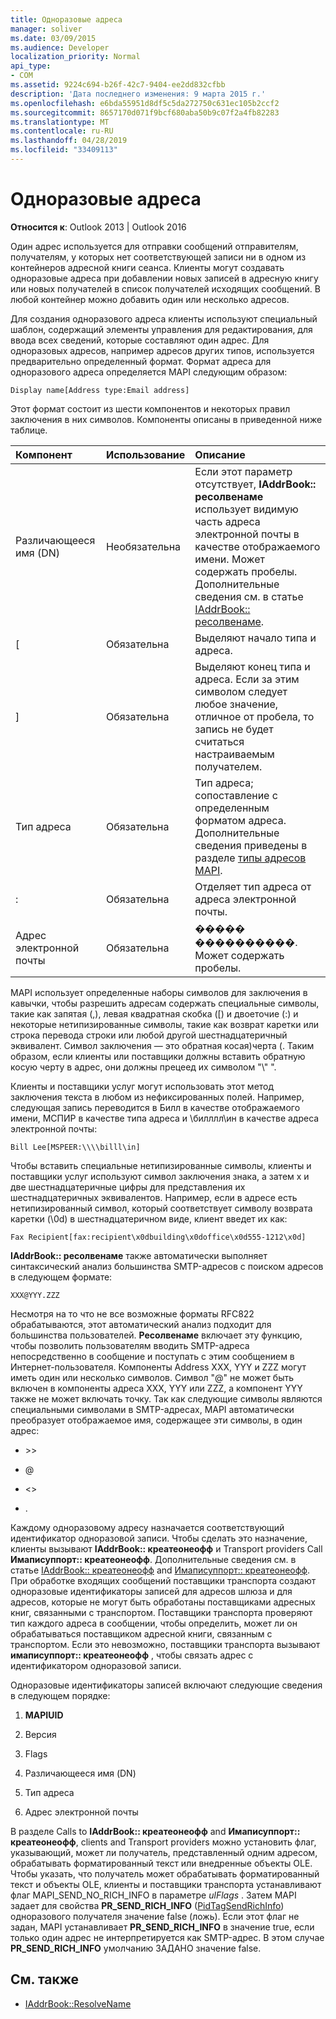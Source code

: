 ```yaml
---
title: Одноразовые адреса
manager: soliver
ms.date: 03/09/2015
ms.audience: Developer
localization_priority: Normal
api_type:
- COM
ms.assetid: 9224c694-b26f-42c7-9404-ee2dd832cfbb
description: 'Дата последнего изменения: 9 марта 2015 г.'
ms.openlocfilehash: e6bda55951d8df5c5da272750c631ec105b2ccf2
ms.sourcegitcommit: 8657170d071f9bcf680aba50b9c07f2a4fb82283
ms.translationtype: MT
ms.contentlocale: ru-RU
ms.lasthandoff: 04/28/2019
ms.locfileid: "33409113"
---
```

# <a name="one-off-addresses"></a>Одноразовые адреса

**Относится к**: Outlook 2013 | Outlook 2016 
  
Один адрес используется для отправки сообщений отправителям, получателям, у которых нет соответствующей записи ни в одном из контейнеров адресной книги сеанса. Клиенты могут создавать одноразовые адреса при добавлении новых записей в адресную книгу или новых получателей в список получателей исходящих сообщений. В любой контейнер можно добавить один или несколько адресов.
  
Для создания одноразового адреса клиенты используют специальный шаблон, содержащий элементы управления для редактирования, для ввода всех сведений, которые составляют один адрес. Для одноразовых адресов, например адресов других типов, используется предварительно определенный формат. Формат адреса для одноразового адреса определяется MAPI следующим образом:
  
`Display name[Address type:Email address]`
  
Этот формат состоит из шести компонентов и некоторых правил заключения в них символов. Компоненты описаны в приведенной ниже таблице.
  
|**Компонент**|**Использование**|**Описание**|
|:-----|:-----|:-----|
|Различающееся имя (DN)  <br/> |Необязательна  <br/> |Если этот параметр отсутствует, **IAddrBook:: ресолвенаме** использует видимую часть адреса электронной почты в качестве отображаемого имени. Может содержать пробелы. Дополнительные сведения см. в статье [IAddrBook:: ресолвенаме](iaddrbook-resolvename.md).  <br/> |
|[  <br/> |Обязательна  <br/> |Выделяют начало типа и адреса.  <br/> |
|]  <br/> |Обязательна  <br/> |Выделяют конец типа и адреса. Если за этим символом следует любое значение, отличное от пробела, то запись не будет считаться настраиваемым получателем.  <br/> |
|Тип адреса  <br/> |Обязательна  <br/> |Тип адреса; сопоставление с определенным форматом адреса. Дополнительные сведения приведены в разделе [типы адресов MAPI](mapi-address-types.md).  <br/> |
|:  <br/> |Обязательна  <br/> |Отделяет тип адреса от адреса электронной почты.  <br/> |
|Адрес электронной почты  <br/> |Обязательна  <br/> |����� ����������. Может содержать пробелы.  <br/> |
   
MAPI использует определенные наборы символов для заключения в кавычки, чтобы разрешить адресам содержать специальные символы, такие как запятая (,), левая квадратная скобка ([) и двоеточие (:) и некоторые нетипизированные символы, такие как возврат каретки или строка перевода строки или любой другой шестнадцатеричный эквивалент. Символ заключения — это обратная косая\)черта (. Таким образом, если клиенты или поставщики должны вставить обратную косую черту в адрес, они должны прецеед их символом "\\" ".
  
Клиенты и поставщики услуг могут использовать этот метод заключения текста в любом из нефиксированных полей. Например, следующая запись переводится в Билл в качестве отображаемого имени, МСПИР в качестве типа адреса и \\билллл\ин в качестве адреса электронной почты:
  
`Bill Lee[MSPEER:\\\\billl\in]`

Чтобы вставить специальные нетипизированные символы, клиенты и поставщики услуг используют символ заключения знака, а затем x и две шестнадцатеричные цифры для представления их шестнадцатеричных эквивалентов. Например, если в адресе есть нетипизированный символ, который соответствует символу возврата каретки (\0d) в шестнадцатеричном виде, клиент введет их как:
  
`Fax Recipient[fax:recipient\x0dbuilding\x0doffice\x0d555-1212\x0d]`

**IAddrBook:: ресолвенаме** также автоматически выполняет синтаксический анализ большинства SMTP-адресов с поиском адресов в следующем формате: 
  
`XXX@YYY.ZZZ`

Несмотря на то что не все возможные форматы RFC822 обрабатываются, этот автоматический анализ подходит для большинства пользователей. **Ресолвенаме** включает эту функцию, чтобы позволить пользователям вводить SMTP-адреса непосредственно в сообщение и поступать с этим сообщением в Интернет-пользователя. Компоненты Address XXX, YYY и ZZZ могут иметь один или несколько символов. Символ "@" не может быть включен в компоненты адреса XXX, YYY или ZZZ, а компонент YYY также не может включать точку. Так как следующие символы являются специальными символами в SMTP-адресах, MAPI автоматически преобразует отображаемое имя, содержащее эти символы, в один адрес: 
  
- \>\>
    
- @
    
- \<\>
    
- .
    
Каждому одноразовому адресу назначается соответствующий идентификатор одноразовой записи. Чтобы сделать это назначение, клиенты вызывают **IAddrBook:: креатеонеофф** и Transport providers Call **Имаписуппорт:: креатеонеофф**. Дополнительные сведения см. в статье [IAddrBook:: креатеонеофф](iaddrbook-createoneoff.md) and [Имаписуппорт:: креатеонеофф](imapisupport-createoneoff.md). При обработке входящих сообщений поставщики транспорта создают одноразовые идентификаторы записей для адресов шлюза и для адресов, которые не могут быть обработаны поставщиками адресных книг, связанными с транспортом. Поставщики транспорта проверяют тип каждого адреса в сообщении, чтобы определить, может ли он обрабатываться поставщиком адресной книги, связанным с транспортом. Если это невозможно, поставщики транспорта вызывают **имаписуппорт:: креатеонеофф** , чтобы связать адрес с идентификатором одноразовой записи. 
  
Одноразовые идентификаторы записей включают следующие сведения в следующем порядке:
  
1. **MAPIUID**
    
2. Версия
    
3. Flags
    
4. Различающееся имя (DN)
    
5. Тип адреса
    
6. Адрес электронной почты
    
В разделе Calls to **IAddrBook:: креатеонеофф** and **Имаписуппорт:: креатеонеофф**, clients and Transport providers можно установить флаг, указывающий, может ли получатель, представленный одним адресом, обрабатывать форматированный текст или внедренные объекты OLE. Чтобы указать, что получатель может обрабатывать форматированный текст и объекты OLE, клиенты и поставщики транспорта устанавливают флаг MAPI_SEND_NO_RICH_INFO в параметре _ulFlags_ . Затем MAPI задает для свойства **PR_SEND_RICH_INFO** ([PidTagSendRichInfo](pidtagsendrichinfo-canonical-property.md)) одноразового получателя значение false (ложь). Если этот флаг не задан, MAPI устанавливает **PR_SEND_RICH_INFO** в значение true, если только один адрес не интерпретируется как SMTP-адрес. В этом случае **PR_SEND_RICH_INFO** умолчанию ЗАДАНО значение false. 
  
## <a name="see-also"></a>См. также

- [IAddrBook::ResolveName](iaddrbook-resolvename.md)

